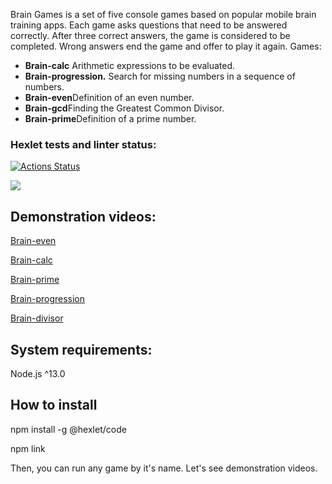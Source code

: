 Brain Games is a set of five console games based on popular mobile brain training apps. Each game asks questions that need to be answered correctly. After three correct answers, the game is considered to be completed. Wrong answers end the game and offer to play it again. Games:

- **Brain-calc** Arithmetic expressions to be evaluated.
- **Brain-progression.** Search for missing numbers in a sequence of numbers.
- **Brain-even**Definition of an even number.
- **Brain-gcd**Finding the Greatest Common Divisor.
- **Brain-prime**Definition of a prime number.

### Hexlet tests and linter status:
[![Actions Status](https://github.com/Cristikijian/frontend-project-lvl1/workflows/hexlet-check/badge.svg)](https://github.com/Cristikijian/frontend-project-lvl1/actions)

<a href="https://codeclimate.com/github/codeclimate/codeclimate/maintainability"><img src="https://api.codeclimate.com/v1/badges/a99a88d28ad37a79dbf6/maintainability" /></a>

## Demonstration videos:

<a href="https://asciinema.org/a/R8tA35pNfQIMx1AcvugFuYjb8">Brain-even</a>


<a href=" https://asciinema.org/a/mKvXcwIFtsgMikauiQ4zZiJ1v">Brain-calc</a>


<a href="https://asciinema.org/a/9WL7cEAi2LVWJAQ6hkHLM7rDH">Brain-prime</a>


<a href="https://asciinema.org/a/V0Bjzi4K0vmHwFbfYFiJ45B8O">Brain-progression </a>


<a href="https://asciinema.org/a/CganToJ6pcgtUZNQWRQPZOZwn">Brain-divisor</a>


## System requirements:

Node.js ^13.0

## How to install
npm install -g @hexlet/code

npm link

Then, you can run any game by it's name. Let's see demonstration videos.